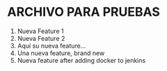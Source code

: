 # ARCHIVO PARA PRUEBAS

1. Nueva Feature 1
2. Nueva Feature 2
3. Aquí su nueva feature...
4. Una nueva feature, brand new
5. Nueva feature after adding docker to jenkins
